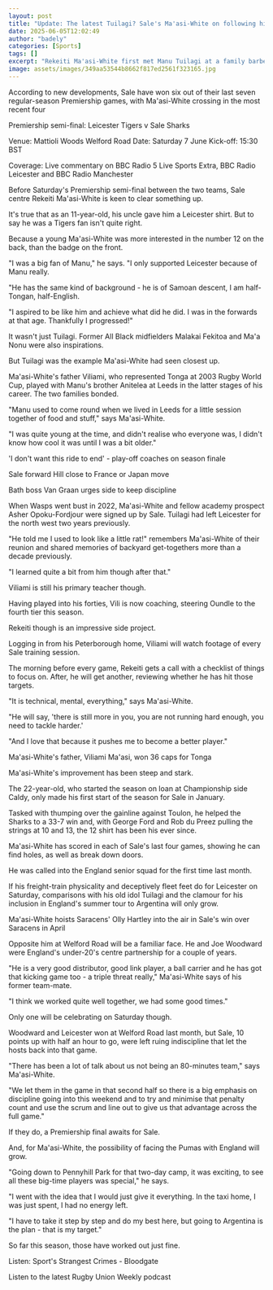 ```yaml
---
layout: post
title: "Update: The latest Tuilagi? Sale's Ma'asi-White on following his idol"
date: 2025-06-05T12:02:49
author: "badely"
categories: [Sports]
tags: []
excerpt: "Rekeiti Ma'asi-White first met Manu Tuilagi at a family barbeque. Now the 22-year-old is filling his idol's 12 shirt for Sale and, potentially, Englan"
image: assets/images/349aa53544b8662f817ed2561f323165.jpg
---
```


According to new developments, Sale have won six out of their last seven regular-season Premiership games, with Ma'asi-White crossing in the most recent four

Premiership semi-final: Leicester Tigers v Sale Sharks

Venue: Mattioli Woods Welford Road Date: Saturday 7 June Kick-off: 15:30 BST

Coverage: Live commentary on BBC Radio 5 Live Sports Extra, BBC Radio Leicester and BBC Radio Manchester

Before Saturday's Premiership semi-final between the two teams, Sale centre Rekeiti Ma'asi-White is keen to clear something up.

It's true that as an 11-year-old, his uncle gave him a Leicester shirt. But to say he was a Tigers fan isn't quite right.

Because a young Ma'asi-White was more interested in the number 12 on the back, than the badge on the front.

"I was a big fan of Manu," he says. "I only supported Leicester because of Manu really.

"He has the same kind of background - he is of Samoan descent, I am half-Tongan, half-English.

"I aspired to be like him and achieve what did he did. I was in the forwards at that age. Thankfully I progressed!"

It wasn't just Tuilagi. Former All Black midfielders Malakai Fekitoa and Ma'a Nonu were also inspirations.

But Tuilagi was the example Ma'asi-White had seen closest up.

Ma'asi-White's father Viliami, who represented Tonga at 2003 Rugby World Cup, played with Manu's brother Anitelea at Leeds in the latter stages of his career. The two families bonded.

"Manu used to come round when we lived in Leeds for a little session together of food and stuff," says Ma'asi-White.

"I was quite young at the time, and didn't realise who everyone was, I didn't know how cool it was until I was a bit older."

'I don't want this ride to end' - play-off coaches on season finale

Sale forward Hill close to France or Japan move

Bath boss Van Graan urges side to keep discipline

When Wasps went bust in 2022, Ma'asi-White and fellow academy prospect Asher Opoku-Fordjour were signed up by Sale. Tuilagi had left Leicester for the north west two years previously.

"He told me I used to look like a little rat!" remembers Ma'asi-White of their reunion and shared memories of backyard get-togethers more than a decade previously.

"I learned quite a bit from him though after that."

Viliami is still his primary teacher though.

Having played into his forties, Vili is now coaching, steering Oundle to the fourth tier this season.

Rekeiti though is an impressive side project.

Logging in from his Peterborough home, Viliami will watch footage of every Sale training session. 

The morning before every game, Rekeiti gets a call with a checklist of things to focus on. After, he will get another, reviewing whether he has hit those targets.

"It is technical, mental, everything," says Ma'asi-White.

"He will say, 'there is still more in you, you are not running hard enough, you need to tackle harder.'

"And I love that because it pushes me to become a better player."

Ma'asi-White's father, Viliami Ma'asi, won 36 caps for Tonga

Ma'asi-White's improvement has been steep and stark.

The 22-year-old, who started the season on loan at Championship side Caldy, only made his first start of the season for Sale in January.

Tasked with thumping over the gainline against Toulon, he helped the Sharks to a 33-7 win and, with George Ford and Rob du Preez pulling the strings at 10 and 13, the 12 shirt has been his ever since.

Ma'asi-White has scored in each of Sale's last four games, showing he can find holes, as well as break down doors.

He was called into the England senior squad for the first time last month.

If his freight-train physicality and deceptively fleet feet do for Leicester on Saturday, comparisons with his old idol Tuilagi and the clamour for his inclusion in England's summer tour to Argentina will only grow.

Ma'asi-White hoists Saracens' Olly Hartley into the air in Sale's win over Saracens in April

Opposite him at Welford Road will be a familiar face. He and Joe Woodward were England's under-20's centre partnership for a couple of years.

"He is a very good distributor, good link player, a ball carrier and he has got that kicking game too - a triple threat really," Ma'asi-White says of his former team-mate.

"I think we worked quite well together, we had some good times."

Only one will be celebrating on Saturday though.

Woodward and Leicester won at Welford Road last month, but Sale, 10 points up with half an hour to go, were left ruing indiscipline that let the hosts back into that game.

"There has been a lot of talk about us not being an 80-minutes team," says Ma'asi-White.

"We let them in the game in that second half so there is a big emphasis on discipline going into this weekend and to try and minimise that penalty count and use the scrum and line out to give us that advantage across the full game."

If they do, a Premiership final awaits for Sale.

And, for Ma'asi-White, the possibility of facing the Pumas with England will grow.

"Going down to Pennyhill Park for that two-day camp, it was exciting, to see all these big-time players was special," he says.

"I went with the idea that I would just give it everything. In the taxi home, I was just spent, I had no energy left.

"I have to take it step by step and do my best here, but going to Argentina is the plan - that is my target."

So far this season, those have worked out just fine.

Listen: Sport's Strangest Crimes - Bloodgate

Listen to the latest Rugby Union Weekly podcast

